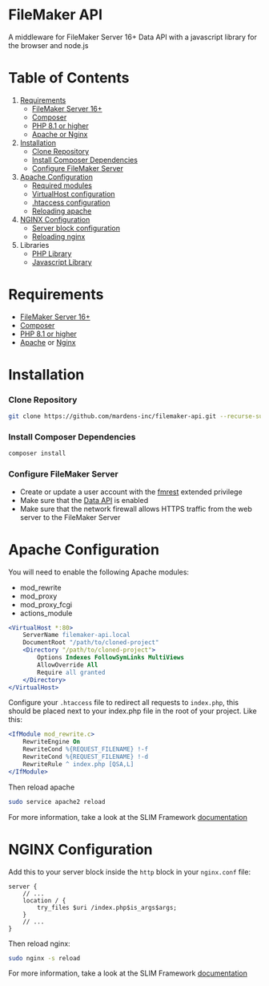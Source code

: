 # FileMaker API

A middleware for FileMaker Server 16+ Data API with a javascript library for the browser and node.js

# Table of Contents
1. [Requirements](#requirements)
    - [FileMaker Server 16+](#filemaker-server-16)
    - [Composer](#composer)
    - [PHP 8.1 or higher](#php-81-or-higher)
    - [Apache or Nginx](#apache-or-nginx)
2. [Installation](#installation)
    - [Clone Repository](#clone-repository)
    - [Install Composer Dependencies](#install-composer-dependencies)
    - [Configure FileMaker Server](#configure-filemaker-server)
3. [Apache Configuration](#apache-configuration)
   - [Required modules](#required-modules)
   - [VirtualHost configuration](#virtualhost-configuration)
   - [.htaccess configuration](#htaccess-configuration)
   - [Reloading apache](#reloading-apache)
4. [NGINX Configuration](#nginx-configuration)
    - [Server block configuration](#server-block-configuration)
    - [Reloading nginx](#reloading-nginx)
5. Libraries
    - [PHP Library](inc/php-library.md)
    - [Javascript Library](js/js-library.md)



# Requirements

- [FileMaker Server 16+](https://www.filemaker.com/products/filemaker-server/)
- [Composer](https://getcomposer.org/)
- [PHP 8.1 or higher](https://www.php.net/downloads.php)
- [Apache](https://httpd.apache.org/) or [Nginx](https://www.nginx.com/)

# Installation

### Clone Repository

```bash
git clone https://github.com/mardens-inc/filemaker-api.git --recurse-submodules
```

### Install Composer Dependencies

```bash
composer install
```

### Configure FileMaker Server

- Create or update a user account with the [fmrest](https://help.claris.com/en/data-api-guide/content/enable-access.html?Highlight=fmrest) extended privilege
- Make sure that the [Data API](https://help.claris.com/en/data-api-guide/content/prepare-databases-for-access.html?Highlight=Data%20API) is enabled
- Make sure that the network firewall allows HTTPS traffic from the web server to the FileMaker Server

# Apache Configuration

You will need to enable the following Apache modules:

- mod_rewrite
- mod_proxy
- mod_proxy_fcgi
- actions_module

```apache
<VirtualHost *:80>
    ServerName filemaker-api.local
    DocumentRoot "/path/to/cloned-project"
    <Directory "/path/to/cloned-project">
        Options Indexes FollowSymLinks MultiViews
        AllowOverride All
        Require all granted
    </Directory>
</VirtualHost>
```

Configure your `.htaccess` file to redirect all requests to `index.php`, this should be placed next to your index.php file in the root of your project.
Like this:

```apache
<IfModule mod_rewrite.c>
    RewriteEngine On
    RewriteCond %{REQUEST_FILENAME} !-f
    RewriteCond %{REQUEST_FILENAME} !-d
    RewriteRule ^ index.php [QSA,L]
</IfModule>
```

Then reload apache

```bash
sudo service apache2 reload
```

For more information, take a look at the SLIM Framework [documentation](https://www.slimframework.com/docs/v4/start/web-servers.html#apache-configuration)

# NGINX Configuration

Add this to your server block inside the `http` block in your `nginx.conf` file:

```nginx
server {
    // ...
    location / {
        try_files $uri /index.php$is_args$args;
    }
    // ...
}
```

Then reload nginx:

```bash
sudo nginx -s reload
```

For more information, take a look at the SLIM Framework [documentation](https://www.slimframework.com/docs/v4/start/web-servers.html#nginx-configuration)